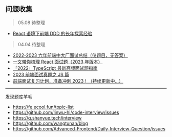 ## 问题收集

> 05.08 待整理

- [React 语境下前端 DDD 的长年探索经验](https://juejin.cn/post/7187584683478089787)

> 04.04 待整理

- [2022-2023 六年前端中大厂面试总结（仅题目，无答案）](https://juejin.cn/post/7207410405857017917)
- [一文带你梳理 React 面试题（2023 年版本）](https://juejin.cn/post/7182382408807743548)
- [「2022」TypeScript 最新高频面试题指南](https://juejin.cn/post/7162011064819777567)
- [2023 前端面试真题之 JS 篇](https://juejin.cn/post/7202904269535887418)
- [前端面试复习计划，准备冲刺 2023！（持续更新中...）](https://juejin.cn/post/7184720010563027001)

---

发现题库羊毛

- https://fe.ecool.fun/topic-list
- https://github.com/linwu-hi/code-interview/issues
- https://q.shanyue.tech/interview
- https://github.com/wangtunan/blog
- https://github.com/Advanced-Frontend/Daily-Interview-Question/issues
